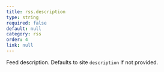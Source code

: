 ```yaml
---
title: rss.description
type: string
required: false
default: null
category: rss
order: 4
link: null
---
```


Feed description. Defaults to site `description` if not provided.
